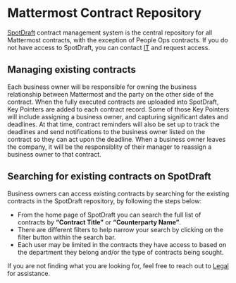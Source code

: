 # Mattermost Contract Repository

[SpotDraft](https://app.spotdraft.com/) contract management system is the central repository for all Mattermost contracts, with the exception of People Ops contracts. If you do not have access to SpotDraft, you can contact [IT](https://helpdesk.mattermost.com/support/home) and request access.

## Managing existing contracts

Each business owner will be responsible for owning the business relationship between Mattermost and the party on the other side of the contract. When the fully executed contracts are uploaded into SpotDraft, Key Pointers are added to each contract record. Some of those Key Pointers will include assigning a business owner, and capturing significant dates and deadlines. At that time, contract reminders will also be set up to track the deadlines and send notifications to the business owner listed on the contract so they can act upon the deadline. When a business owner leaves the company, it will be the responsiblity of their manager to reassign a business owner to that contract.

## Searching for existing contracts on SpotDraft

Business owners can access existing contracts by searching for the existing contracts in the SpotDraft repository, by following the steps below:

- From the home page of SpotDraft you can search the full list of contracts by **“Contract Title”** or **“Counterparty Name”**.
- There are different filters to help narrow your search by clicking on the filter button within the search bar.
- Each user may be limited in the contracts they have access to based on the department they belong and/or the type of contracts being sought.

If you are not finding what you are looking for, feel free to reach out to [Legal](https://community.mattermost.com/private-core/channels/legal) for assistance.
